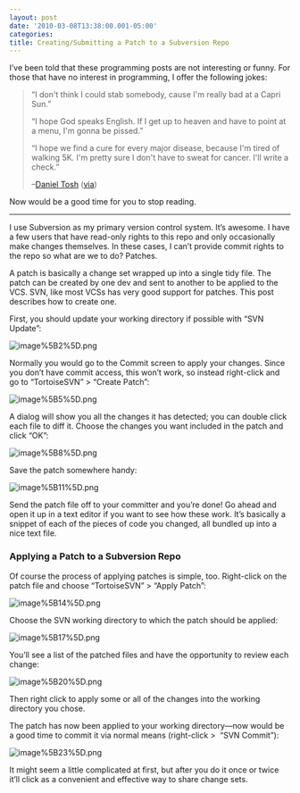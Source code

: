 ```yaml
---
layout: post
date: '2010-03-08T13:38:00.001-05:00'
categories:
title: Creating/Submitting a Patch to a Subversion Repo
---
```



I’ve been told that these programming posts are not interesting or funny. For those that have no interest in programming, I offer the following jokes:
<blockquote> 

“I don't think I could stab somebody, cause I'm really bad at a Capri Sun.”  

“I hope God speaks English. If I get up to heaven and have to point at a menu, I'm gonna be pissed.”  

“I hope we find a cure for every major disease, because I'm tired of walking 5K. I'm pretty sure I don't have to sweat for cancer. I'll write a check.”   

–[Daniel Tosh](http://www.danieltosh.com/) ([via](http://en.wikiquote.org/wiki/Daniel_Tosh))
</blockquote>

Now would be a good time for you to stop reading.  <hr />

I use Subversion as my primary version control system. It’s awesome. I have a few users that have read-only rights to this repo and only occasionally make changes themselves. In these cases, I can’t provide commit rights to the repo so what are we to do? Patches.

A patch is basically a change set wrapped up into a single tidy file. The patch can be created by one dev and sent to another to be applied to the VCS. SVN, like most VCSs has very good support for patches. This post describes how to create one.

First, you should update your working directory if possible with “SVN Update”:

![image%5B2%5D.png](image%5B2%5D.png) 

Normally you would go to the Commit screen to apply your changes. Since you don’t have commit access, this won’t work, so instead right-click and go to “TortoiseSVN” > “Create Patch”:

![image%5B5%5D.png](image%5B5%5D.png) 

A dialog will show you all the changes it has detected; you can double click each file to diff it. Choose the changes you want included in the patch and click “OK”:

![image%5B8%5D.png](image%5B8%5D.png) 

Save the patch somewhere handy:

![image%5B11%5D.png](image%5B11%5D.png) 

Send the patch file off to your committer and you’re done! Go ahead and open it up in a text editor if you want to see how these work. It’s basically a snippet of each of the pieces of code you changed, all bundled up into a nice text file.  <h3>Applying a Patch to a Subversion Repo</h3>

Of course the process of applying patches is simple, too. Right-click on the patch file and choose “TortoiseSVN” > “Apply Patch”:

![image%5B14%5D.png](image%5B14%5D.png) 

Choose the SVN working directory to which the patch should be applied:

![image%5B17%5D.png](image%5B17%5D.png) 







You’ll see a list of the patched files and have the opportunity to review each change:

![image%5B20%5D.png](image%5B20%5D.png) 

Then right click to apply some or all of the changes into the working directory you chose.

The patch has now been applied to your working directory—now would be a good time to commit it via normal means (right-click >&#160; “SVN Commit”):

![image%5B23%5D.png](image%5B23%5D.png) 

It might seem a little complicated at first, but after you do it once or twice it’ll click as a convenient and effective way to share change sets.